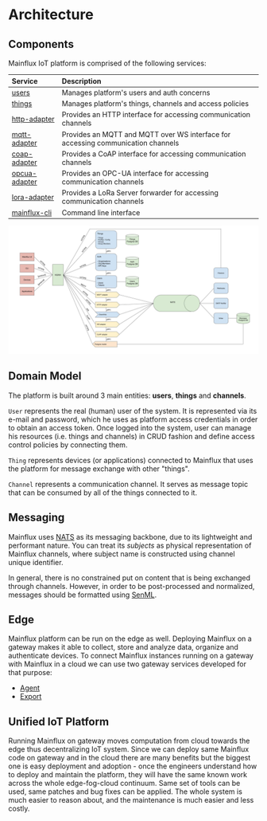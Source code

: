 # Architecture

## Components

Mainflux IoT platform is comprised of the following services:

| Service                                                                   | Description                                                                      |
|:--------------------------------------------------------------------------|:---------------------------------------------------------------------------------|
| [users](https://github.com/MainfluxLabs/mainflux/tree/master/users)           | Manages platform's users and auth concerns                                       |
| [things](https://github.com/MainfluxLabs/mainflux/tree/master/things)         | Manages platform's things, channels and access policies                          |
| [http-adapter](https://github.com/MainfluxLabs/mainflux/tree/master/http)     | Provides an HTTP interface for accessing communication channels                  |
| [mqtt-adapter](https://github.com/MainfluxLabs/mainflux/tree/master/mqtt)     | Provides an MQTT and MQTT over WS interface for accessing communication channels |
| [coap-adapter](https://github.com/MainfluxLabs/mainflux/tree/master/coap)     | Provides a CoAP interface for accessing communication channels                   |
| [opcua-adapter](https://github.com/MainfluxLabs/mainflux/tree/master/opcua)   | Provides an OPC-UA interface for accessing communication channels                |
| [lora-adapter](https://github.com/MainfluxLabs/mainflux/tree/master/lora)     | Provides a LoRa Server forwarder for accessing communication channels            |
| [mainflux-cli](https://github.com/MainfluxLabs/mainflux/tree/master/cli)      | Command line interface                                                           |

![arch](img/architecture.jpg)

## Domain Model

The platform is built around 3 main entities: **users**, **things** and **channels**.

`User` represents the real (human) user of the system. It is represented via its
e-mail and password, which he uses as platform access credentials in order to obtain
an access token. Once logged into the system, user can manage his resources (i.e.
things and channels) in CRUD fashion and define access control policies by
connecting them.

`Thing` represents devices (or applications) connected to Mainflux that uses the
platform for message exchange with other "things".

`Channel` represents a communication channel. It serves as message topic that
can be consumed by all of the things connected to it.

## Messaging

Mainflux uses [NATS](https://nats.io) as its messaging backbone, due to its
lightweight and performant nature. You can treat its *subjects* as physical
representation of Mainflux channels, where subject name is constructed using
channel unique identifier.

In general, there is no constrained put on content that is being exchanged
through channels. However, in order to be post-processed and normalized,
messages should be formatted using [SenML](https://tools.ietf.org/html/draft-ietf-core-senml-08).

## Edge

Mainflux platform can be run on the edge as well. Deploying Mainflux on a gateway makes it able to collect, store and analyze data, organize and authenticate devices.
To connect Mainflux instances running on a gateway with Mainflux in a cloud we can use two gateway services developed for that purpose:

* [Agent](/edge/#agent)
* [Export](/edge/#export)

## Unified IoT Platform
Running Mainflux on gateway moves computation from cloud towards the edge thus decentralizing IoT system. 
Since we can deploy same Mainflux code on gateway and in the cloud there are many benefits but the biggest one is easy deployment and adoption - once the engineers understand how to deploy and maintain the platform, they will have the same known work across the whole edge-fog-cloud continuum.
Same set of tools can be used, same patches and bug fixes can be applied. The whole system is much easier to reason about, and the maintenance is much easier and less costly.
